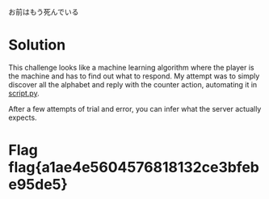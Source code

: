 お前はもう死んでいる

# Solution

This challenge looks like a machine learning algorithm where the player is the machine and has to find out what to respond. My attempt was to simply discover all the alphabet and reply with the counter action, automating it in [script.py](./script.py).

After a few attempts of trial and error, you can infer what the server actually expects.

# Flag flag{a1ae4e5604576818132ce3bfebe95de5}

